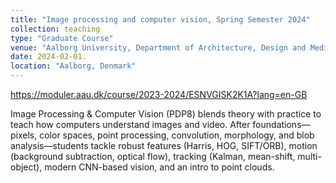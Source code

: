 ```yaml
---
title: "Image processing and computer vision, Spring Semester 2024"
collection: teaching
type: "Graduate Course"
venue: "Aalborg University, Department of Architecture, Design and Media Technology"
date: 2024-02-01.
location: "Aalborg, Denmark"
---
```


<https://moduler.aau.dk/course/2023-2024/ESNVGISK2K1A?lang=en-GB>

Image Processing & Computer Vision (PDP8) blends theory with practice to teach how computers understand images and video. After foundations—pixels, color spaces, point processing, convolution, morphology, and blob analysis—students tackle robust features (Harris, HOG, SIFT/ORB), motion (background subtraction, optical flow), tracking (Kalman, mean-shift, multi-object), modern CNN-based vision, and an intro to point clouds. 